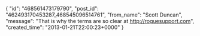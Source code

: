  {
   "id": "468561473179790",
   "post_id": "462493170453287_468545096514761",
   "from_name": "Scott Duncan",
   "message": "That is why the terms are so clear at http://roguesupport.com",
   "created_time": "2013-01-21T22:00:23+0000"
 }
